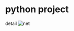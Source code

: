# python project
detail
![net](https://github.com/user-attachments/assets/cbb8772f-c767-438c-8f72-a93bc171c74b)
